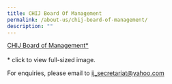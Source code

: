 ```yaml
---
title: CHIJ Board Of Management
permalink: /about-us/chij-board-of-management/
description: ""
---
```

[CHIJ Board of Management*](/files/PDF%20for%20subpages/ij%20bom%20members%20photo%20chart%2020230101%20(with%20sub-com%20title).pdf)<br><br>* click to view full-sized image.



For enquiries, please email to&nbsp;[ij\_secretariat@yahoo.com](mailto:ij_secretariat@yahoo.com)